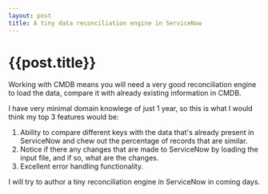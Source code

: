 ```yaml
---
layout: post
title: A tiny data reconciliation engine in ServiceNow
--- 
```




 {{post.title}}
======================================================




Working with CMDB means you will need a very good reconciliation engine to load the data, compare it with already existing information in CMDB.

I have very minimal domain knowlege of just 1 year, so this is what I would think my top 3 features would be:

1. Ability to compare different keys with the data that's already present in ServiceNow and chew out the percentage of records that are similar.
2. Notice if there any changes that are made to ServiceNow by loading the input file, and if so, what are the changes.
3. Excellent error handling functionality.

I will try to author a tiny reconciliation engine in ServiceNow in coming days.